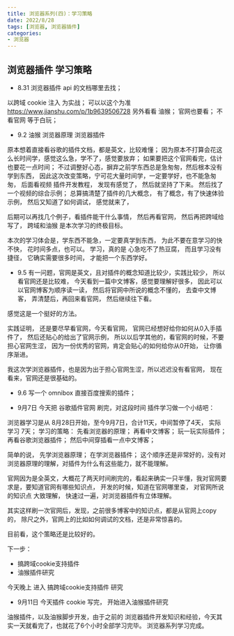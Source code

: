 ```yaml
---
title: 浏览器系列(四)：学习策略
date: 2022/8/28
tags: [浏览器, 浏览器插件]
categories: 
- 浏览器
---
```



## 浏览器插件 学习策略
- 8.31
浏览器插件 api 的文档哪里去找；

以跨域 cookie 注入 为实战；
可以以这个为准 https://www.jianshu.com/p/1b9639506728
另外看看 油猴；
官网也要看；
不看官网 等于白玩；

- 9.2
油猴
浏览器原理
浏览器插件

原本想着直接看谷歌的插件文档，都是英文，比较难懂；
因为原本不打算会花这么长时间学，感觉这么急，学不了，感觉要放弃；
如果要把这个官网看完，估计也要花一点时间；
不过调整好心态，摒弃之前学东西总是急匆匆，然后根本没有学到东西，
因此这次改变策略，宁可花大量时间学，一定要学好，也不能急匆匆，
后面看视频 插件开发教程，
发现有感觉了，
然后就坚持了下来。
然后找了一个视频的综合示例；
总算搞清楚了插件的几大概念，
有了概念，有了快速体验示例，
然后又知道了如何调试，
感觉就来了，

后期可以再找几个例子，看插件能干什么事情，
然后再看官网，
然后再把跨域给写了，
跨域和油猴 是本次学习的终极目标。

本次的学习体会是，学东西不能急，一定要真学到东西，
为此不要在意学习的快不快，
花时间多点，也可以。
学习，真的是 心急吃不了热豆腐，
而且学习没有捷径，
它确实需要很多时间，
才能把一个东西学好。


- 9.5
有一问题，官网是英文，且对插件的概念知道比较少，实践比较少，
所以看官网还是比较难，
今天看到一篇中文博客，感觉要理解好很多，
因此可以以官网博客为顺序读一读，
然后将官网中所说的概念不懂的，
去查中文博客，
弄清楚后，再回来看官网，
然后继续往下看。

感觉这是一个挺好的方法。


实践证明，
还是要尽早看官网，今天看官网，
官网已经想好给你如何从0入手插件了，
然后还贴心的给出了官网示例，
所以以后学其他的，看官网的时候，不要担心官网生涩，
因为一份优秀的官网，肯定会贴心的如何给你从0开始，
让你循序渐进。

我这次学浏览器插件，也是因为出于担心官网生涩，所以迟迟没有看官网，
现在看来，官网还是很基础的。



- 9.6
写一个 omnibox 直接百度搜索的插件；


- 9月7日
今天把 谷歌插件官网 刷完，对这段时间 插件学习做一个小结吧：

浏览器学习是从 8月28日开始，至今9月7日，合计11天，中间暂停了4天，
实际学习 7天；
学习的策略：
先看浏览器的原理；
再看中文博客；
玩一玩实际插件；
再看谷歌浏览器插件；
然后中间穿插看一点中文博客；

简单的说，
先学浏览器原理；
在学浏览器插件；
这个顺序还是非常好的，没有对浏览器原理的理解，对插件为什么有这些能力，就不能理解。

官网因为是全英文，大概花了两天时间刷完的，看起来确实一只半懂，我对官网要求是，要知道官网有哪些知识点，
开发的时候，知道在官网哪里查，
对官网所说的知识点 大致理解，
快速过一遍，对浏览器插件有立体理解。

其实这样刷一次官网后，发现，之前很多博客中的知识点，都是从官网上copy的，
除尺之外，官网上的比如如何调试的文档，还是非常惊喜的。

目前看，这个策略还是比较好的。


下一步：
- 搞跨域cookie支持插件
- 油猴插件研究


今天晚上 进入 搞跨域cookie支持插件 研究

- 9月11日
今天插件 cookie 写完，
开始进入油猴插件研究

油猴插件，以及油猴脚步开发，由于之前的 浏览器插件开发知识和经验，今天其实一天就看完了，也就花了6个小时全部学习完毕。
浏览器系列学习完成。